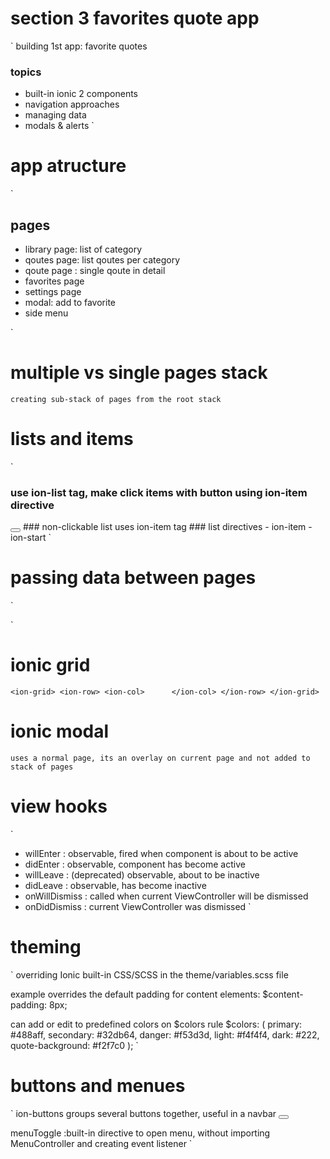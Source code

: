 # section 3 favorites quote app
`
building 1st app: favorite quotes

### topics
- built-in ionic 2 components
- navigation approaches
- managing data
- modals & alerts
`

# app atructure
`
## pages
- library page: list of category
- qoutes page: list qoutes per category
- qoute page : single qoute in detail
- favorites page
- settings page
- modal: add to favorite
- side menu

`

# multiple vs single pages stack
`
creating sub-stack of pages from the root stack
`

# lists and items
`
### use ion-list tag, make click items with button using ion-item directive
  <ion-list>
    <button ion-item></button>
  </ion-list>
### non-clickable list uses ion-item tag
  <ion-list>
    <ion-item></ion-item>
  </ion-list>
### list directives
- ion-item
- ion-start
`

# passing data between pages
`

`

# ionic grid
`
<ion-grid>
  <ion-row>
    <ion-col>     
    </ion-col>
  </ion-row>
</ion-grid>
`

# ionic modal
`
uses a normal page, its an overlay on current page and not added to stack of pages
`

# view hooks
`
- willEnter : observable, fired when component is about to be active
- didEnter : observable, component has become active
- willLeave : (deprecated) observable, about to be inactive
- didLeave : observable, has become inactive
- onWillDismiss : called when current ViewController will be dismissed
- onDidDismiss : current ViewController was dismissed
`

# theming
`
overriding Ionic built-in CSS/SCSS in the theme/variables.scss file

example overrides the default padding for content elements: 
$content-padding: 8px;


can add or edit to predefined colors on $colors rule
$colors: (
  primary:    #488aff,
  secondary:  #32db64,
  danger:     #f53d3d,
  light:      #f4f4f4,
  dark:       #222,
  quote-background: #f2f7c0
);
`

# buttons and menues
`
ion-buttons groups several buttons together, useful in a navbar
  <ion-navbar>
    <ion-buttons>
      <button ion-button menuToggle>
        <ion-icon name='menu'></ion-icon>
      </button>
    </ion-buttons>
  </ion-navbar>


menuToggle :built-in directive to open menu, without importing MenuController and creating event listener
`






